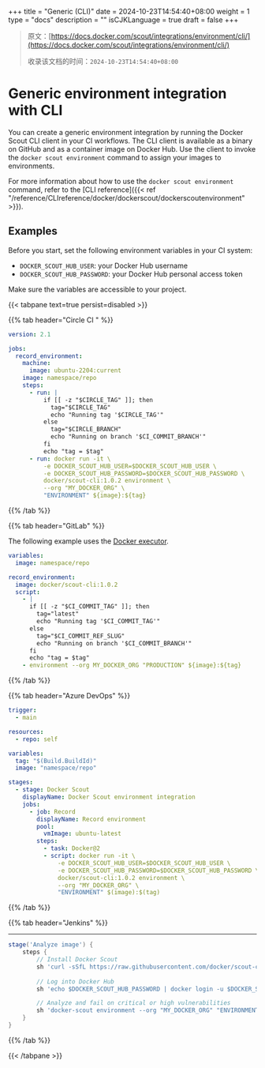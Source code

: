 +++
title = "Generic (CLI)"
date = 2024-10-23T14:54:40+08:00
weight = 1
type = "docs"
description = ""
isCJKLanguage = true
draft = false
+++

> 原文：[https://docs.docker.com/scout/integrations/environment/cli/](https://docs.docker.com/scout/integrations/environment/cli/)
>
> 收录该文档的时间：`2024-10-23T14:54:40+08:00`

# Generic environment integration with CLI

You can create a generic environment integration by running the Docker Scout CLI client in your CI workflows. The CLI client is available as a binary on GitHub and as a container image on Docker Hub. Use the client to invoke the `docker scout environment` command to assign your images to environments.

For more information about how to use the `docker scout environment` command, refer to the [CLI reference]({{< ref "/reference/CLIreference/docker/dockerscout/dockerscoutenvironment" >}}).

## Examples

Before you start, set the following environment variables in your CI system:

- `DOCKER_SCOUT_HUB_USER`: your Docker Hub username
- `DOCKER_SCOUT_HUB_PASSWORD`: your Docker Hub personal access token

Make sure the variables are accessible to your project.

{{< tabpane text=true persist=disabled >}}

{{% tab header="Circle CI " %}}

```yaml
version: 2.1

jobs:
  record_environment:
    machine:
      image: ubuntu-2204:current
    image: namespace/repo
    steps:
      - run: |
          if [[ -z "$CIRCLE_TAG" ]]; then
            tag="$CIRCLE_TAG"
            echo "Running tag '$CIRCLE_TAG'"
          else
            tag="$CIRCLE_BRANCH"
            echo "Running on branch '$CI_COMMIT_BRANCH'"
          fi    
          echo "tag = $tag"          
      - run: docker run -it \
          -e DOCKER_SCOUT_HUB_USER=$DOCKER_SCOUT_HUB_USER \
          -e DOCKER_SCOUT_HUB_PASSWORD=$DOCKER_SCOUT_HUB_PASSWORD \
          docker/scout-cli:1.0.2 environment \
          --org "MY_DOCKER_ORG" \
          "ENVIRONMENT" ${image}:${tag}
```

{{% /tab  %}}

{{% tab header="GitLab" %}}

The following example uses the [Docker executor](https://docs.gitlab.com/runner/executors/docker.html).

```yaml
variables:
  image: namespace/repo

record_environment:
  image: docker/scout-cli:1.0.2
  script:
    - |
      if [[ -z "$CI_COMMIT_TAG" ]]; then
        tag="latest"
        echo "Running tag '$CI_COMMIT_TAG'"
      else
        tag="$CI_COMMIT_REF_SLUG"
        echo "Running on branch '$CI_COMMIT_BRANCH'"
      fi    
      echo "tag = $tag"      
    - environment --org MY_DOCKER_ORG "PRODUCTION" ${image}:${tag}
```

{{% /tab  %}}

{{% tab header="Azure DevOps" %}}

```yaml
trigger:
  - main

resources:
  - repo: self

variables:
  tag: "$(Build.BuildId)"
  image: "namespace/repo"

stages:
  - stage: Docker Scout
    displayName: Docker Scout environment integration
    jobs:
      - job: Record
        displayName: Record environment
        pool:
          vmImage: ubuntu-latest
        steps:
          - task: Docker@2
          - script: docker run -it \
              -e DOCKER_SCOUT_HUB_USER=$DOCKER_SCOUT_HUB_USER \
              -e DOCKER_SCOUT_HUB_PASSWORD=$DOCKER_SCOUT_HUB_PASSWORD \
              docker/scout-cli:1.0.2 environment \
              --org "MY_DOCKER_ORG" \
              "ENVIRONMENT" $(image):$(tag)
```

{{% /tab  %}}

{{% tab header="Jenkins" %}}

------



```groovy
stage('Analyze image') {
    steps {
        // Install Docker Scout
        sh 'curl -sSfL https://raw.githubusercontent.com/docker/scout-cli/main/install.sh | sh -s -- -b /usr/local/bin'
        
        // Log into Docker Hub
        sh 'echo $DOCKER_SCOUT_HUB_PASSWORD | docker login -u $DOCKER_SCOUT_HUB_USER --password-stdin'

        // Analyze and fail on critical or high vulnerabilities
        sh 'docker-scout environment --org "MY_DOCKER_ORG" "ENVIRONMENT" $IMAGE_TAG
    }
}
```

{{% /tab  %}}

{{< /tabpane >}}
